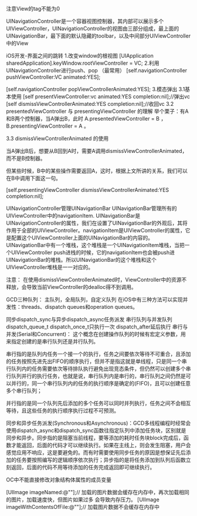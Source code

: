 注意View的tag不能为0

UINavigationController是一个容器视图控制器，其内部可以展示多个UIViewController，UINavigationController的视图由三部分组成，最上面的UINavigationBar，最下面的默认隐藏的toolbar，以及中间部分UIViewController中的View

iOS开发-界面之间的跳转
1.改变window的根视图
[UIApplication sharedApplication].keyWindow.rootViewController = VC;
2.利用UINavigationController进行push、pop （最常用）
[self.navigationController pushViewController:VC animated:YES];
 
[self.navigationController popViewControllerAnimated:YES];
3.模态弹出
3.1基本使用
[self presentViewController:vc animated:YES completion:nil];//弹出vc
[self dismissViewControllerAnimated:YES completion:nil];//收回vc
3.2 presentedViewController 与 presentingViewController 的理解
举个栗子：有A和B两个控制器，当A弹出B，此时 A.presentedViewController = B ，B.presentingViewController = A 。

3.3 dismissViewControllerAnimated 的使用

当A弹出B后，想要从B回到A时，需要A调用dismissViewControllerAnimated，而不是B控制器。

但某些时候，B中的某些操作需要返回A，这时，根据上文所讲的关系，我们可以在B中调用下面这一句。

[self.presentingViewController dismissViewControllerAnimated:YES completion:nil];

UINavigationController管理UINavigationBar
UINavigationBar管理所有的UIViewController中的navigationItem.
UINavigationBar是UINavigationController的属性，我们在设置了UINavigationBar的外观后，其将作用于全部的UIViewController。navigationItem是UIViewController的属性，它是配置这个UIViewController上面的UINavigationBar的内容的。UINavigationBar中有一个堆栈，这个堆栈是一个UINavigationItem堆栈，当把一个UIViewController push进栈的时候，它的navigationItem也会被push进UINavigationBar的堆栈。所以UINavigationBar的这个堆栈和这个UIViewController堆栈是一一对应的。

注意：
    在使用dismissViewControllerAnimated时，ViewController中的资源不释放，会导致当前ViewController的dealloc得不到调用。

GCD三种队列：
    主队列，全局队列，自定义队列
在iOS中有三种方法可以实现并发性：threads、dispatch queues和operation queues。



同步dispatch_sync与异步dispatch_async任务派发
串行队列与并发队列dispatch_queue_t
dispatch_once_t只执行一次
dispatch_after延后执行
串行与并发(Serial和Concurrent)：
这个概念在创建操作队列的时候有宏定义参数，用来指定创建的是串行队列还是并行队列。

串行指的是队列内任务一个接一个的执行，任务之间要依次等待不可重合，且添加的任务按照先进先出FIFO的顺序执行，但并不是指这就是单线程，只是同一个串行队列内的任务需要依次等待排队执行避免出现竞态条件，但仍然可以创建多个串行队列并行的执行任务，也就是说，串行队列内是串行的，串行队列之间仍然是可以并行的，同一个串行队列内的任务的执行顺序是确定的(FIFO)，且可以创建任意多个串行队列；

并行指的是同一个队列先后添加的多个任务可以同时并列执行，任务之间不会相互等待，且这些任务的执行顺序执行过程不可预测。

同步和异步任务派发(Synchronous和Asynchronous)：GCD多线程编程时经常会使用dispatch_async和dispatch_sync函数往指定队列中添加任务块，区别就是同步和异步。同步指的是阻塞当前线程，要等添加的耗时任务块block完成后，函数才能返回，后面的代码才可以继续执行。如果在主线上，则会发生阻塞，用户会感觉应用不响应，这是要避免的。而有时需要使用同步任务的原因是想保证先后添加的任务要按照编写的逻辑顺序依次执行；异步指的是将任务添加到队列后函数立刻返回，后面的代码不用等待添加的任务完成返回即可继续执行。





OC中不能直接修改对象结构体属性的成员变量

[UIImage imageNamed:@""];// 加载的图片数据会缓存在内存中，再次加载相同的图片，加载速度快，但图片如果过多 会导致内存压力。
[UIImage imageWithContentsOfFile:@""];// 加载图片数据不会缓存在内存中
























